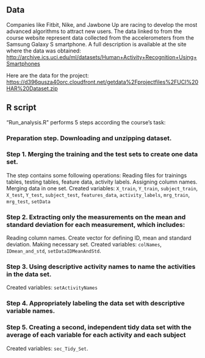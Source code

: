 ## Data
Companies like Fitbit, Nike, and Jawbone Up are racing to develop the most advanced algorithms to attract new users. The data linked to from the course website represent data collected from the accelerometers from the Samsung Galaxy S smartphone. A full description is available at the site where the data was obtained:
http://archive.ics.uci.edu/ml/datasets/Human+Activity+Recognition+Using+Smartphones

Here are the data for the project:
https://d396qusza40orc.cloudfront.net/getdata%2Fprojectfiles%2FUCI%20HAR%20Dataset.zip


## R script
“Run_analysis.R" performs 5 steps according the course’s task:

### Preparation step. Downloading and unzipping dataset.

### Step 1. Merging the training and the test sets to create one data set. 
The step contains some following operations:
Reading files for trainings tables, testing tables, feature data, activity labels.
Assigning column names.
Merging data in one set.
Created variables: `X_train`, `Y_train`, `subject_train`, `X_test`, `Y_test`, `subject_test`, `features_data`, `activity_labels`, `mrg_train`, `mrg_test`, `setData`

### Step 2. Extracting only the measurements on the mean and standard deviation for each measurement, which includes:
Reading column names. 
Create vector for defining ID, mean and standard deviation.
Making necessary set.
Created variables: `colNames`, `IDmean_and_std`, `setDataIDMeanAndStd`.

### Step 3. Using descriptive activity names to name the activities in the data set.
Created variables: `setActivityNames`

### Step 4. Appropriately labeling the data set with descriptive variable names.

### Step 5. Creating a second, independent tidy data set with the average of each variable for each activity and each subject
Created variables: `sec_Tidy_Set`.
